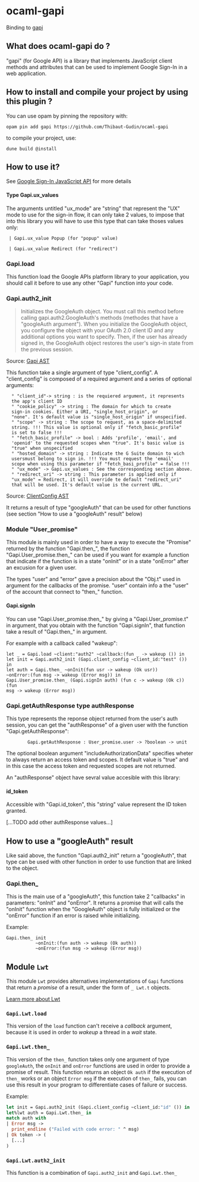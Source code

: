 # ocaml-gapi

Binding to [gapi](https://github.com/google/google-api-javascript-client)

## What does ocaml-gapi do ?

"gapi" (for Google API) is a library that implements JavaScript client
methods and attributes that can be used to implement Google Sign-In in a
web application.

## How to install and compile your project by using this plugin ?

You can use opam by pinning the repository with:
```Shell
opam pin add gapi https://github.com/Thibaut-Gudin/ocaml-gapi
```

to compile your project, use:
```Shell
dune build @install
```


## How to use it?

See [Google Sign-In JavaScript
API](https://developers.google.com/identity/sign-in/web/reference?hl=ca)
for more details

#### Type Gapi.ux_values

The arguments untitled "ux_mode" are "string" that represent the "UX"
mode to use for the sign-in flow, it can only take 2 values, to impose
that into this library you will have to use this type that can take
thoses values only:

     | Gapi.ux_value Popup (for "popup" value)

     | Gapi.ux_value Redirect (for "redirect")

### Gapi.load

This function load the Google APIs platform library to your application,
you should call it before to use any other "Gapi" function into your
code.

### Gapi.auth2_init

> Initializes the GoogleAuth object. You must call this method before
  calling gapi.auth2.GoogleAuth's methods (methodes that have a
  "googleAuth argument").
  When you initialize the GoogleAuth object, you configure the object
  with your OAuth 2.0 client ID and any additional options you want to
  specify. Then, if the user has already signed in, the GoogleAuth
  object restores the user's sign-in state from the previous session.

Source: [Gapi AST](https://developers.google.com/identity/sign-in/web/reference?hl=ca)

This function take a single argument of type "client_config". A
"client_config" is composed of a required argument and a series of
optional arguments:

      ° "client_id"-> string : is the requiered argument, it represents
      the app's client ID
      ° "cookie_policy" -> string : The domain for which to create
      sign-in cookies. Either a URI, "single_host_origin", or
      "none". It's default value is "single_host_origin" if unspecified.
      ° "scope" -> string : The scope to request, as a space-delimited
      string. !!! This value is optional only if "fetch_basic_profile"
      is set to false !!!
      ° "fetch_basic_profile" -> bool : Adds 'profile', 'email', and
      'openid' to the requested scopes when "true". It's basic value is
      "true" when unspecified
      ° "hosted_domain" -> string : Indicate the G Suite domain to wich
      usersmust belong to sign in. !!! You must request the 'email'
      scope when using this parameter if "fetch_basi_profile" = false !!!
      ° "ux_mode" -> Gapi.ux_values : See the corresponding section above.
      ° "redirect_uri" -> string : This parameter is applied only if
      "ux_mode" = Redirect, it will override te default "redirect_uri"
      that will be used. It's default value is the current URL.

Source: [ClientConfig  AST](https://developers.google.com/identity/sign-in/web/reference?hl=ca#gapiauth2clientconfig)

It returns a result of type "googleAuth" that can be used for other
functions (see section "How to use a "googleAuth" result" below)

### Module "User_promise"

This module is mainly used in order to have a way to execute the
"Promise" returned by the function "Gapi.then_", the function
"Gapi.User_promise.then_" can be used if you want for example a function
that indicate if the function is in a state "onInit" or in a state
"onError" after an excusion for a given user.

The types "user" and "error" gave a precision about the "Obj.t" used in
argument for the callbacks of the promise.
"user" contain info a the "user" of the account that connect to "then_"
function.

#### Gapi.signIn

You can use "Gapi.User_promise.then_" by giving a "Gapi.User_promise.t"
in argument, that you obtain with the function "Gapi.signIn", that
function take a result of "Gapi.then_" in argument.

For example with a callback called "wakeup":
```Shell
let _ = Gapi.load ~client:"auth2" ~callback:(fun _ -> wakeup ()) in
let init = Gapi.auth2_init (Gapi.client_config ~client_id:"test" ()) in
let auth = Gapi.then_ ~onInit(fun usr -> wakeup (Ok usr))
~onError:(fun msg -> wakeup (Error msg)) in
Gapi.User_promise.then_ (Gapi.signIn auth) (fun c -> wakeup (Ok c)) (fun
msg -> wakeup (Error msg))
```

### Gapi.getAuthResponse type authResponse

This type represents the reponse object returned from the user's auth
session, you can get the "authResponse" of a given user with the
function "Gapi.getAuthResponse":

```Shell
        Gapi.getAuthResponse : User_promise.user -> ?boolean -> unit
```
The optional boolean argument "includeAuthorizationData" specifies
        wheter to always return an access token and scopes. It default
        value is "true" and in this case the access token and requested
        scopes are not returned.


An "authResponse" object have sevral value accesible with this library:

#### id_token

Accessible with "Gapi.id_token", this "string" value represent the ID
token granted.

[...TODO add other authResponse values...]


## How to use a "googleAuth" result

Like said above, the function "Gapi.auth2_init" return a "googleAuth",
that type can be used with other function in order to use function that
are linked to the object.

### Gapi.then_

This is the main use of a "googleAuth", this function take 2 "callbacks"
in parameters: "onInit" and "onError". It returns a promise that will
calls the "onInit" function when the "GoogleAuth" object is fully
initialized or the "onError" function if an error is raised while
initializing.

Example:

```Shell
Gapi.then_ init
           ~onInit:(fun auth -> wakeup (Ok auth))
           ~onError:(fun msg -> wakeup (Error msg))
```

## Module `Lwt`

This module `Lwt` provides alternatives implementations of `Gapi`
functions that return a *promise* of a result, under the form of `_
Lwt.t` objects.

[Learn more about Lwt](https://ocsigen.org/lwt/latest/manual/manual)

### `Gapi.Lwt.load`
This version of the `load` function can't receive a *callback* argument,
because it is used in order to *wakeup* a thread in a *wait* state.

### `Gapi.Lwt.then_`
This version of the `then_` function takes only one argument of type
`googleAuth`, the `onInit` and `onError` functions are used in order to
provide a promise of result.
This function returns an object `Ok auth` if the execution of `then_`
works or an object `Error msg` if the execution of `then_` fails, you
can use this result in your program to differentiate cases of failure
or success.

Example:
```Ocaml
let init = Gapi.auth2_init (Gapi.client_config ~client_id:"id" ()) in
let%lwt auth = Gapi.Lwt.then_ in
match auth with
| Error msg ->
  print_endline ("Failed with code error: " ^ msg)
| Ok token -> (
  [...]
)
```

### `Gapi.Lwt.auth2_init`
This function is a combination of `Gapi.auth2_init` and `Gapi.Lwt.then_`
